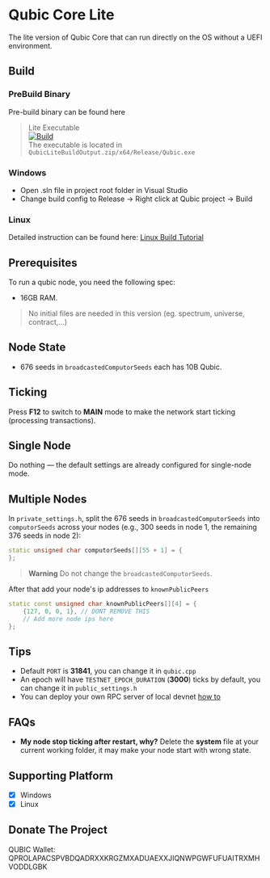 # Qubic Core Lite

The lite version of Qubic Core that can run directly on the OS without a UEFI environment.

## Build

### PreBuild Binary

Pre-build binary can be found here
> Lite Executable <br>
> [![Build](https://github.com/hackerby888/qubic-core-lite/actions/workflows/efi-build-develop.yml/badge.svg?branch=main)](https://github.com/hackerby888/qubic-core-lite/actions/workflows/efi-build-develop.yml)
> <br>
> The executable is located in `QubicLiteBuildOutput.zip/x64/Release/Qubic.exe`

### Windows

- Open .sln file in project root folder in Visual Studio
- Change build config to Release -> Right click at Qubic project -> Build

### Linux

Detailed instruction can be found here: [Linux Build Tutorial](./README_CLANG.md)

## Prerequisites

To run a qubic node, you need the following spec:

- 16GB RAM.

> No initial files are needed in this version (eg. spectrum, universe, contract,...)

## Node State

- 676 seeds in `broadcastedComputorSeeds` each has 10B Qubic.

## Ticking

Press **F12** to switch to **MAIN** mode to make the network start ticking (processing transactions).

## Single Node

Do nothing — the default settings are already configured for single-node mode.

## Multiple Nodes

In `private_settings.h`, split the 676 seeds in `broadcastedComputorSeeds` into `computorSeeds` across your nodes (e.g., 300 seeds in node 1, the remaining 376 seeds in node 2):

```c++
static unsigned char computorSeeds[][55 + 1] = {
};
```

> **Warning**
> Do not change the `broadcastedComputorSeeds`.

After that add your node's ip addresses to `knownPublicPeers`

```c++
static const unsigned char knownPublicPeers[][4] = {
    {127, 0, 0, 1}, // DONT REMOVE THIS
    // Add more node ips here
};
```

## Tips

- Default `PORT` is **31841**, you can change it in `qubic.cpp`
- An epoch will have `TESTNET_EPOCH_DURATION` (**3000**) ticks by default, you can change it in `public_settings.h`
- You can deploy your own RPC server of local devnet [how to](https://qubic-sc-docs.pages.dev/rpc/setup-rpc)

## FAQs

- **My node stop ticking after restart, why?**
Delete the **system** file at your current working folder, it may make your node start with wrong state.

## Supporting Platform

- [x] Windows
- [x] Linux

## Donate The Project

QUBIC Wallet: QPROLAPACSPVBDQADRXXKRGZMXADUAEXXJIQNWPGWFUFUAITRXMHVODDLGBK






